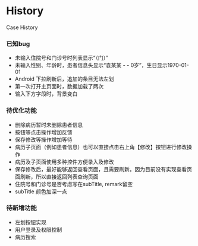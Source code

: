 # History
Case History

### 已知bug
- 未输入住院号和门诊号时列表显示“（门）”
- 未输入性别、年龄时，患者信息头显示“袁某某 - - 0岁”，生日显示1970-01-01
- Android 下拉刷新后，追加的条目无法左划
- 第一次打开主页面时，数据加载了两次
- 输入下方字段时，背景变白


### 待优化功能
- 删除病历暂时未删除患者信息
- 按钮等点击操作增加反馈
- 保存修改等操作增加等待
- 病历子页面（例如患者信息）也可以直接点击右上角【修改】按钮进行修改操作
- 病历及子页面使用多种控件方便录入及修改
- 保存修改后，最好能够返回查看页面，且需要刷新。因为目前没有实现查看页面刷新，所以直接返回列表查询页面
- 住院号和门诊号是否考虑写在subTitle, remark留空
- subTitle 颜色加深一点


### 待新增功能
- 左划按钮实现
- 用户登录及权限控制
- 病历搜索